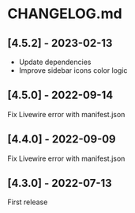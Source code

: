 # CHANGELOG.md

## [4.5.2] - 2023-02-13

- Update dependencies
- Improve sidebar icons color logic

## [4.5.0] - 2022-09-14

Fix Livewire error with manifest.json 

## [4.4.0] - 2022-09-09

Fix Livewire error with manifest.json 

## [4.3.0] - 2022-07-13

First release